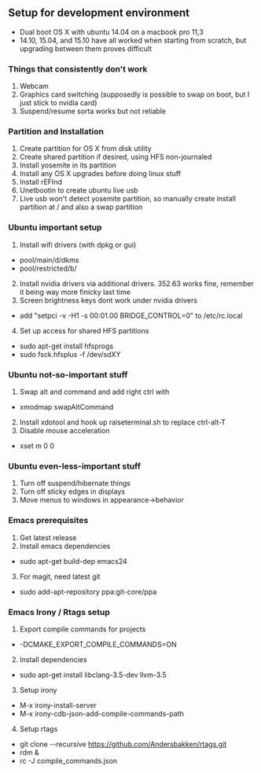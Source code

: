 ## Setup for development environment
* Dual boot OS X with ubuntu 14.04 on a macbook pro 11,3
* 14.10, 15.04, and 15.10 have all worked when starting from scratch, but upgrading between them proves difficult

### Things that consistently don't work
1. Webcam
2. Graphics card switching (supposedly is possible to swap on boot, but I just stick to nvidia card)
3. Suspend/resume sorta works but not reliable

### Partition and Installation
1. Create partition for OS X from disk utility
2. Create shared partition if desired, using HFS non-journaled
3. Install yosemite in its partition
4. Install any OS X upgrades before doing linux stuff
5. Install rEFInd
6. Unetbootin to create ubuntu live usb
7. Live usb won't detect yosemite partition, so manually create install partition at / and also a swap partition

### Ubuntu important setup
1. Install wifi drivers (with dpkg or gui)
  * pool/main/d/dkms
  * pool/restricted/b/
2. Install nvidia drivers via additional drivers. 352.63 works fine, remember it being way more finicky last time
3. Screen brightness keys dont work under nvidia drivers
  * add "setpci -v -H1 -s 00:01.00 BRIDGE_CONTROL=0" to /etc/rc.local
4. Set up access for shared HFS partitions
  * sudo apt-get install hfsprogs
  * sudo fsck.hfsplus -f /dev/sdXY
  

### Ubuntu not-so-important stuff
1. Swap alt and command and add right ctrl with 
  * xmodmap swapAltCommand
2. Install xdotool and hook up raiseterminal.sh to replace ctrl-alt-T
3. Disable mouse acceleration
  * xset m 0 0

### Ubuntu even-less-important stuff
1. Turn off suspend/hibernate things
2. Turn off sticky edges in displays
3. Move menus to windows in appearance->behavior

### Emacs prerequisites
1. Get latest release
2. Install emacs dependencies
  * sudo apt-get build-dep emacs24
3. For magit, need latest git
  * sudo add-apt-repository ppa:git-core/ppa

### Emacs Irony / Rtags setup
1. Export compile commands for projects
  * -DCMAKE_EXPORT_COMPILE_COMMANDS=ON
2. Install dependencies
  * sudo apt-get install libclang-3.5-dev llvm-3.5
3. Setup irony
  * M-x irony-install-server
  * M-x irony-cdb-json-add-compile-commands-path
4. Setup rtags
  * git clone --recursive https://github.com/Andersbakken/rtags.git
  * rdm &
  * rc -J compile_commands.json